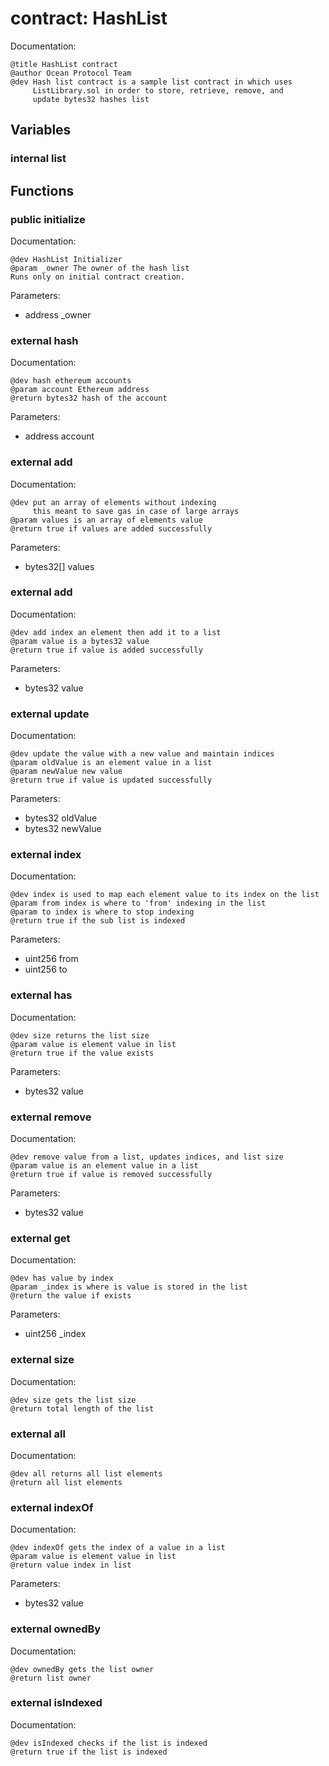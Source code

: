 
# contract: HashList

Documentation:
```
@title HashList contract
@author Ocean Protocol Team
@dev Hash list contract is a sample list contract in which uses 
     ListLibrary.sol in order to store, retrieve, remove, and 
     update bytes32 hashes list
```

## Variables

### internal list

## Functions

### public initialize

Documentation:

```
@dev HashList Initializer
@param _owner The owner of the hash list
Runs only on initial contract creation.
```
Parameters:
* address _owner

### external hash

Documentation:

```
@dev hash ethereum accounts
@param account Ethereum address
@return bytes32 hash of the account
```
Parameters:
* address account

### external add

Documentation:

```
@dev put an array of elements without indexing
     this meant to save gas in case of large arrays
@param values is an array of elements value
@return true if values are added successfully
```
Parameters:
* bytes32[] values

### external add

Documentation:

```
@dev add index an element then add it to a list
@param value is a bytes32 value
@return true if value is added successfully
```
Parameters:
* bytes32 value

### external update

Documentation:

```
@dev update the value with a new value and maintain indices
@param oldValue is an element value in a list
@param newValue new value
@return true if value is updated successfully
```
Parameters:
* bytes32 oldValue
* bytes32 newValue

### external index

Documentation:

```
@dev index is used to map each element value to its index on the list 
@param from index is where to 'from' indexing in the list
@param to index is where to stop indexing
@return true if the sub list is indexed
```
Parameters:
* uint256 from
* uint256 to

### external has

Documentation:

```
@dev size returns the list size
@param value is element value in list
@return true if the value exists
```
Parameters:
* bytes32 value

### external remove

Documentation:

```
@dev remove value from a list, updates indices, and list size 
@param value is an element value in a list
@return true if value is removed successfully
```
Parameters:
* bytes32 value

### external get

Documentation:

```
@dev has value by index 
@param _index is where is value is stored in the list
@return the value if exists
```
Parameters:
* uint256 _index

### external size

Documentation:

```
@dev size gets the list size
@return total length of the list
```

### external all

Documentation:

```
@dev all returns all list elements
@return all list elements
```

### external indexOf

Documentation:

```
@dev indexOf gets the index of a value in a list
@param value is element value in list
@return value index in list
```
Parameters:
* bytes32 value

### external ownedBy

Documentation:

```
@dev ownedBy gets the list owner
@return list owner
```

### external isIndexed

Documentation:

```
@dev isIndexed checks if the list is indexed
@return true if the list is indexed
```
